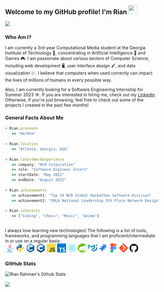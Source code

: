 

## Welcome to my GitHub profile! I'm Rian <img src="https://media.giphy.com/media/hvRJCLFzcasrR4ia7z/giphy.gif" width="30" height="30"></h1>

<img src="https://komarev.com/ghpvc/?username=RiRah123"/>

### Who Am I?
I am currently a 3rd-year Computational Media student at the Georgia Institute of Technology :honeybee:, concentrating in Artificial Intelligence :robot: and Games :video_game:. I am passionate about various sectors of Computer Science, including web development :desktop_computer:, user interface design :paintbrush:, and data visualization :chart:. I believe that computers when used correctly can impact the lives of millions of humans in every possible way.

Also, I am currently looking for a Software Engineering Internship for Summer 2023 :sunny:. If you are interested in hiring me, check out my <a href="https://www.linkedin.com/in/rian-rahman02/">Linkedin</a>. Otherwise, if you're just browsing, feel free to check out some of the projects I created in the past few months!

### General Facts About Me
 ```javascript
> Rian.pronouns
    => "He/Him"

> Rian.location
    => "Atlanta, Georgia, USA"

> Rian.latestWorkExperience
    => company: "NCR Corporation"
    => role: "Software Engineer Intern"
    => startDate: "May 2022"
    => endDate: "August 2022"
     
> Rian.achievements
    => achievement1: "Top 10 NCR Global Hackathon Software Division" 
    => achievement2: "FBLA National Leadership 5th Place Network Design"

> Rian.interests
    => ["Coding", "Chess", "Music", "Anime"]
```

<br>
I always love learning new technologies! The following is a list of tools, frameworks, and programming languages that I am proficient/intermediate in or use on a regular basis:<br>
<span>
  <img src="https://raw.githubusercontent.com/devicons/devicon/master/icons/java/java-original.svg" alt="java" width="30" height="30"/>
  <img src="https://raw.githubusercontent.com/devicons/devicon/master/icons/python/python-original.svg" alt="python" width="30" height="30"/>
  <img src="https://raw.githubusercontent.com/devicons/devicon/master/icons/c/c-original.svg" alt="c" width="30" height="30"/> 
  <img src="https://raw.githubusercontent.com/devicons/devicon/master/icons/cplusplus/cplusplus-original.svg" alt="c++" width="30" height="30"/> 
  <img src="https://raw.githubusercontent.com/devicons/devicon/master/icons/javascript/javascript-original.svg" alt="js" width="30" height="30"/> 
  <img src="https://raw.githubusercontent.com/devicons/devicon/master/icons/typescript/typescript-original.svg" alt="ts" width="30" height="30"/> 
  <img src="https://raw.githubusercontent.com/devicons/devicon/master/icons/react/react-original.svg" alt="react" width="30" height="30"/> 
  <img src="https://raw.githubusercontent.com/devicons/devicon/master/icons/spring/spring-original.svg" alt="spring" width="30" height="30"/> 
  <img src="https://raw.githubusercontent.com/devicons/devicon/master/icons/materialui/materialui-original.svg" alt="mui" width="30" height="30"/> 
  <img src="https://raw.githubusercontent.com/devicons/devicon/master/icons/jira/jira-original.svg" alt="jira" width="30" height="30"/> 
  <img src="https://raw.githubusercontent.com/devicons/devicon/master/icons/figma/figma-original.svg" alt="figma" width="30" height="30"/>
  <img src="https://raw.githubusercontent.com/devicons/devicon/master/icons/git/git-original.svg" alt="git" width="30" height="30"/> 
  <img src="https://raw.githubusercontent.com/devicons/devicon/master/icons/github/github-original.svg" alt="github" width="30" height="30"/> 
</span>
<br>

### GitHub Stats
![Rian Rahman's Github Stats](https://github-readme-stats.vercel.app/api?username=RiRah123&include_all_commits=true&theme=radical&show_icons=true&count_private=true)
<div>
<img align="center" src="https://github-readme-stats.vercel.app/api/top-langs/?username=RiRah123&layout=compact&theme=radical"/>
